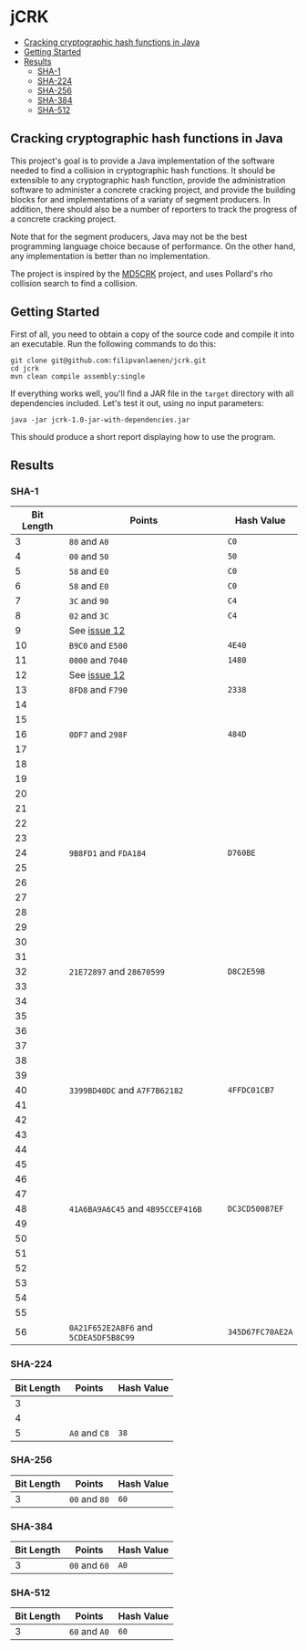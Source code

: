 # jCRK

- [Cracking cryptographic hash functions in Java](#cracking-cryptographic-hash-functions-in-java)
- [Getting Started](#getting-started)
- [Results](#results)
  - [SHA-1](#sha-1)
  - [SHA-224](#sha-224)
  - [SHA-256](#sha-256)
  - [SHA-384](#sha-384)
  - [SHA-512](#sha-512)

## Cracking cryptographic hash functions in Java

This project's goal is to provide a Java implementation of the software needed to find a collision in cryptographic hash
functions. It should be extensible to any cryptographic hash function, provide the administration software to administer
a concrete cracking project, and provide the building blocks for and implementations of a variaty of segment producers.
In addition, there should also be a number of reporters to track the progress of a concrete cracking project.

Note that for the segment producers, Java may not be the best programming language choice because of performance. On the
other hand, any implementation is better than no implementation.

The project is inspired by the [MD5CRK](https://en.wikipedia.org/wiki/MD5CRK) project, and uses Pollard's rho collision
search to find a collision.

## Getting Started

First of all, you need to obtain a copy of the source code and compile it into an executable. Run the following commands
to do this:

```
git clone git@github.com:filipvanlaenen/jcrk.git
cd jcrk
mvn clean compile assembly:single
```

If everything works well, you'll find a JAR file in the `target` directory with all dependencies included. Let's test it
out, using no input parameters:

```
java -jar jcrk-1.0-jar-with-dependencies.jar
```

This should produce a short report displaying how to use the program.

## Results

### SHA-1

| Bit Length | Points                                | Hash Value       |
|------------|---------------------------------------|------------------|
| 3          | `80` and `A0`                         | `C0`             |
| 4          | `00` and `50`                         | `50`             |
| 5          | `58` and `E0`                         | `C0`             |
| 6          | `58` and `E0`                         | `C0`             |
| 7          | `3C` and `90`                         | `C4`             |
| 8          | `02` and `3C`                         | `C4`             |
| 9          | See [issue 12](https://github.com/filipvanlaenen/jcrk/issues/12) | |
| 10         | `B9C0` and `E500`                     | `4E40`           |
| 11         | `0000` and `7040`                     | `1480`           |
| 12         | See [issue 12](https://github.com/filipvanlaenen/jcrk/issues/12) | |
| 13         | `8FD8` and `F790`                     | `2338`           |
| 14         |                                       |                  |
| 15         |                                       |                  |
| 16         | `0DF7` and `298F`                     | `484D`           |
| 17         |                                       |                  |
| 18         |                                       |                  |
| 19         |                                       |                  |
| 20         |                                       |                  |
| 21         |                                       |                  |
| 22         |                                       |                  |
| 23         |                                       |                  |
| 24         | `9B8FD1` and `FDA184`                 | `D760BE`         |
| 25         |                                       |                  |
| 26         |                                       |                  |
| 27         |                                       |                  |
| 28         |                                       |                  |
| 29         |                                       |                  |
| 30         |                                       |                  |
| 31         |                                       |                  |
| 32         | `21E72897` and `28670599`             | `D8C2E59B`       |
| 33         |                                       |                  |
| 34         |                                       |                  |
| 35         |                                       |                  |
| 36         |                                       |                  |
| 37         |                                       |                  |
| 38         |                                       |                  |
| 39         |                                       |                  |
| 40         | `3399BD40DC` and `A7F7B62182`         | `4FFDC01CB7`     |
| 41         |                                       |                  |
| 42         |                                       |                  |
| 43         |                                       |                  |
| 44         |                                       |                  |
| 45         |                                       |                  |
| 46         |                                       |                  |
| 47         |                                       |                  |
| 48         | `41A6BA9A6C45` and `4B95CCEF416B`     | `DC3CD50087EF`   |
| 49         |                                       |                  |
| 50         |                                       |                  |
| 51         |                                       |                  |
| 52         |                                       |                  |
| 53         |                                       |                  |
| 54         |                                       |                  |
| 55         |                                       |                  |
| 56         | `0A21F652E2A8F6` and `5CDEA5DF5B8C99` | `345D67FC70AE2A` |

### SHA-224

| Bit Length | Points                                | Hash Value       |
|------------|---------------------------------------|------------------|
| 3          |                                       |                  |
| 4          |                                       |                  |
| 5          | `A0` and `C8`                         | `38`             |

### SHA-256

| Bit Length | Points                                | Hash Value       |
|------------|---------------------------------------|------------------|
| 3          | `00` and `80`                         | `60`             |

### SHA-384

| Bit Length | Points                                | Hash Value       |
|------------|---------------------------------------|------------------|
| 3          | `00` and `60`                         | `A0`             |

### SHA-512

| Bit Length | Points                                | Hash Value       |
|------------|---------------------------------------|------------------|
| 3          | `60` and `A0`                         | `60`             |
